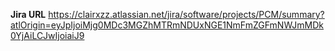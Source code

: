 **Jira URL**
https://clairxzz.atlassian.net/jira/software/projects/PCM/summary?atlOrigin=eyJpIjoiMjg0MDc3MGZhMTRmNDUxNGE1NmFmZGFmNWJmMDk0YjAiLCJwIjoiaiJ9 